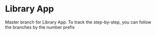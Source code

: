 # Library App

Master branch for Library App. To track the step-by-step, you can follow the branches by the number prefix
